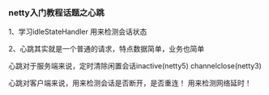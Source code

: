 ### netty入门教程话题之心跳

1、学习idleStateHandler     用来检测会话状态

2、心跳其实就是一个普通的请求，特点数据简单，业务也简单

心跳对于服务端来说，定时清除闲置会话inactive(netty5) channelclose(netty3)

心跳对客户端来说，用来检测会话是否断开，是否重连！ 用来检测网络延时！